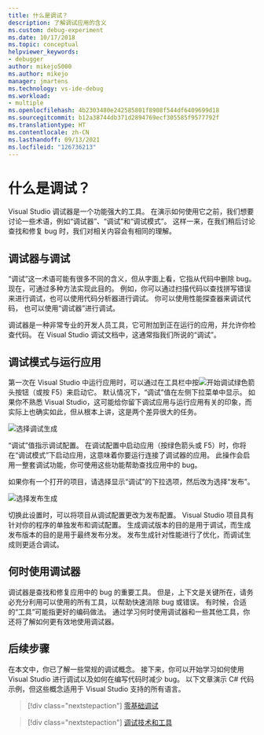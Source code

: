```yaml
---
title: 什么是调试？
description: 了解调试应用的含义
ms.custom: debug-experiment
ms.date: 10/17/2018
ms.topic: conceptual
helpviewer_keywords:
- debugger
author: mikejo5000
ms.author: mikejo
manager: jmartens
ms.technology: vs-ide-debug
ms.workload:
- multiple
ms.openlocfilehash: 4b2303480e242585801f8908f544df6409699d18
ms.sourcegitcommit: b12a38744db371d2894769ecf305585f9577792f
ms.translationtype: HT
ms.contentlocale: zh-CN
ms.lasthandoff: 09/13/2021
ms.locfileid: "126736213"
---
```

# <a name="what-is-debugging"></a>什么是调试？

Visual Studio 调试器是一个功能强大的工具。 在演示如何使用它之前，我们想要讨论一些术语，例如“调试器”、“调试”和“调试模式”。 这样一来，在我们稍后讨论查找和修复 bug 时，我们对相关内容会有相同的理解。

## <a name="debugger-vs-debugging"></a>调试器与调试

“调试”这一术语可能有很多不同的含义，但从字面上看，它指从代码中删除 bug。 现在，可通过多种方法实现此目的。 例如，你可以通过扫描代码以查找拼写错误来进行调试，也可以使用代码分析器进行调试。 你可以使用性能探查器来调试代码， 也可以使用“调试器”进行调试。

调试器是一种非常专业的开发人员工具，它可附加到正在运行的应用，并允许你检查代码。 在 Visual Studio 调试文档中，这通常指我们所说的“调试”。

## <a name="debug-mode-vs-running-your-app"></a>调试模式与运行应用

第一次在 Visual Studio 中运行应用时，可以通过在工具栏中按![开始调试](../debugger/media/dbg-tour-start-debugging.png "开始调试")绿色箭头按钮（或按 F5）来启动它。 默认情况下，“调试”值在左侧下拉菜单中显示。 如果你不熟悉 Visual Studio，这可能给你留下调试应用与运行应用有关的印象，而实际上也确实如此，但从根本上讲，这是两个差异很大的任务。

![选择调试生成](../debugger/media/what-is-debugging-debug-build.png)

“调试”值指示调试配置。 在调试配置中启动应用（按绿色箭头或 F5）时，你将在“调试模式”下启动应用，这意味着你要运行连接了调试器的应用。 此操作会启用一整套调试功能，你可使用这些功能帮助查找应用中的 bug。

如果你有一个打开的项目，请选择显示“调试”的下拉选项，然后改为选择“发布”。

![选择发布生成](../debugger/media/what-is-debugging-release-build.png)

切换此设置时，可以将项目从调试配置更改为发布配置。 Visual Studio 项目具有针对你的程序的单独发布和调试配置。 生成调试版本的目的是用于调试，而生成发布版本的目的是用于最终发布分发。 发布生成针对性能进行了优化，而调试生成则更适合调试。

## <a name="when-to-use-a-debugger"></a>何时使用调试器

调试器是查找和修复应用中的 bug 的重要工具。 但是，上下文是关键所在，请务必充分利用可以使用的所有工具，以帮助快速消除 bug 或错误。 有时候，合适的“工具”可能指更好的编码做法。 通过学习何时使用调试器和一些其他工具，你还将了解如何更有效地使用调试器。

## <a name="next-steps"></a>后续步骤

在本文中，你已了解一些常规的调试概念。 接下来，你可以开始学习如何使用 Visual Studio 进行调试以及如何在编写代码时减少 bug。 以下文章演示 C# 代码示例，但这些概念适用于 Visual Studio 支持的所有语言。

> [!div class="nextstepaction"]
> [零基础调试](../debugger/debugging-absolute-beginners.md)

> [!div class="nextstepaction"]
> [调试技术和工具](../debugger/write-better-code-with-visual-studio.md)
